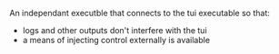 An independant executble that connects to the tui executable so that:

- logs and other outputs don't interfere with the tui
- a means of injecting control externally is available



